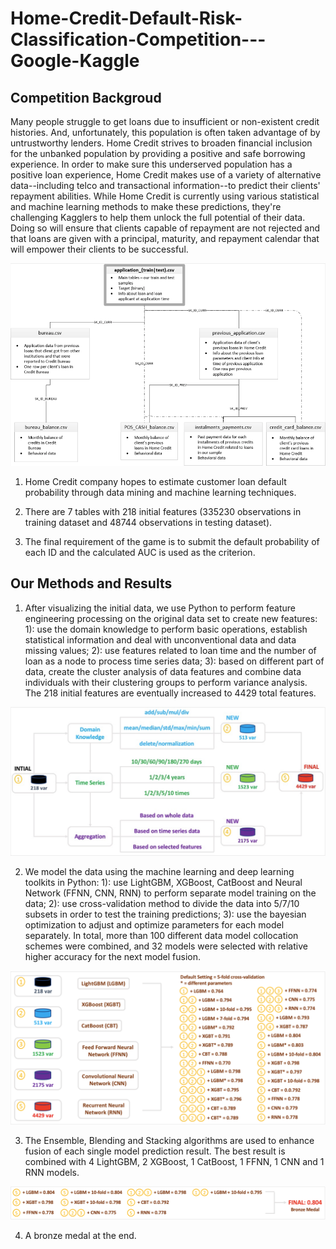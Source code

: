 # Home-Credit-Default-Risk-Classification-Competition---Google-Kaggle

## Competition Backgroud
Many people struggle to get loans due to insufficient or non-existent credit histories. And, unfortunately, this population is often taken advantage of by untrustworthy lenders. Home Credit strives to broaden financial inclusion for the unbanked population by providing a positive and safe borrowing experience. In order to make sure this underserved population has a positive loan experience, Home Credit makes use of a variety of alternative data--including telco and transactional information--to predict their clients' repayment abilities. While Home Credit is currently using various statistical and machine learning methods to make these predictions, they're challenging Kagglers to help them unlock the full potential of their data. Doing so will ensure that clients capable of repayment are not rejected and that loans are given with a principal, maturity, and repayment calendar that will empower their clients to be successful.


![dataset](https://github.com/WallaceSUI/Home-Credit-Default-Risk-Classification-Competition---Google-Kaggle/blob/main/competition-backgroud.png)

1. Home Credit company hopes to estimate customer loan default probability through data mining and machine learning techniques.

2. There are 7 tables with 218 initial features (335230 observations in training dataset and 48744 observations in testing dataset).

3. The final requirement of the game is to submit the default probability of each ID and the calculated AUC is used as the criterion.

## Our Methods and Results
1. After visualizing the initial data, we use Python to perform feature engineering processing on the original data set to create new features: 1): use the domain knowledge to perform basic operations, establish statistical information and deal with unconventional data and data missing values; 2): use features related to loan time and the number of loan as a node to process time series data; 3): based on different part of data, create the cluster analysis of data features and combine data individuals with their clustering groups to perform variance analysis. The 218 initial features are eventually increased to 4429 total features.

![dataset](https://github.com/WallaceSUI/Home-Credit-Default-Risk-Classification-Competition---Google-Kaggle/blob/main/feature-engineering.png)

2. We model the data using the machine learning and deep learning toolkits in Python: 1): use LightGBM, XGBoost, CatBoost and Neural Network (FFNN, CNN, RNN) to perform separate model training on the data; 2): use cross-validation method to divide the data into 5/7/10 subsets in order to test the training predictions; 3): use the bayesian optimization to adjust and optimize parameters for each model separately. In total, more than 100 different data model collocation schemes were combined, and 32 models were selected with relative higher accuracy for the next model fusion.

![dataset](https://github.com/WallaceSUI/Home-Credit-Default-Risk-Classification-Competition---Google-Kaggle/blob/main/modeling.png)

3. The Ensemble, Blending and Stacking algorithms are used to enhance fusion of each single model prediction result. The best result is combined with 4 LightGBM, 2 XGBoost, 1 CatBoost, 1 FFNN, 1 CNN and 1 RNN models.

![dataset](https://github.com/WallaceSUI/Home-Credit-Default-Risk-Classification-Competition---Google-Kaggle/blob/main/results-embedding.png)

4. A bronze medal at the end.
